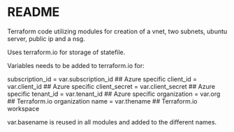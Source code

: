 
# README

Terraform code utilizing modules for creation of a vnet, two subnets, ubuntu server, public ip and a nsg. 

Uses terraform.io for storage of statefile.

Variables needs to be added to terraform.io for:

  subscription_id = var.subscription_id   ## Azure specific
  client_id       = var.client_id         ## Azure specific
  client_secret   = var.client_secret     ## Azure specific
  tenant_id       = var.tenant_id         ## Azure specific
  organization = var.org                  ## Terraform.io organization
  name = var.thename                      ## Terraform.io workspace
  
  var.basename is reused in all modules and added to the different names.
  
